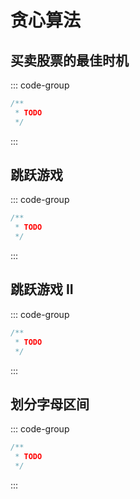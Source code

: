# 贪心算法

## 买卖股票的最佳时机

::: code-group

```java []
/**
 * TODO
 */
```

:::

## 跳跃游戏

::: code-group

```java []
/**
 * TODO
 */
```

:::

## 跳跃游戏 II

::: code-group

```java []
/**
 * TODO
 */
```

:::

## 划分字母区间

::: code-group

```java []
/**
 * TODO
 */
```

:::
